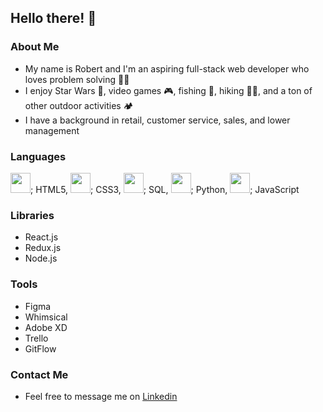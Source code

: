 ## Hello there! 👋
### About Me
- My name is Robert and I'm an aspiring full-stack web developer who loves problem solving 👨‍💻
- I enjoy Star Wars 🤺, video games 🎮, fishing 🎣, hiking 🚶‍♂️, and a ton of other outdoor activities 🏕️
- I have a background in retail, customer service, sales, and lower management
### Languages
<img height="32" width="32" src="https://image.flaticon.com/icons/png/512/1216/1216733.png" />; HTML5,
<img height="32" width="32" src="https://cdn.thekrishna.in/img/icon/css3.svg" />; CSS3,
<img height="32" width="32" src="https://www.logolynx.com/images/logolynx/73/73dcca5b2435a4fc91983ab4170cd695.png" />; SQL, 
<img height="32" width="32" src="https://cdn.thekrishna.in/img/icon/python.svg" />; Python, 
<img height="32" width="32" src="https://cdn.thekrishna.in/img/icon/javascript.svg" />; JavaScript
### Libraries
- React.js
- Redux.js 
- Node.js
### Tools
- Figma
- Whimsical
- Adobe XD
- Trello
- GitFlow
### Contact Me
- Feel free to message me on [Linkedin](https://www.linkedin.com/in/robert-petersen808/)

<!--
**robert-petersen/robert-petersen** is a ✨ _special_ ✨ repository because its `README.md` (this file) appears on your GitHub profile.

Here are some ideas to get you started:

- 🔭 I’m currently working on ...
- 🌱 I’m currently learning ...
- 👯 I’m looking to collaborate on ...
- 🤔 I’m looking for help with ...
- 💬 Ask me about ...
- 📫 How to reach me: ...
- 😄 Pronouns: ...
- ⚡ Fun fact: ...
-->
